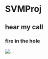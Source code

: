 # SVMProj
## hear my call
### fire in the hole
![...](http://www.3dmgame.com/uploads/allimg/160124/156-160124203J20-L.jpg)
